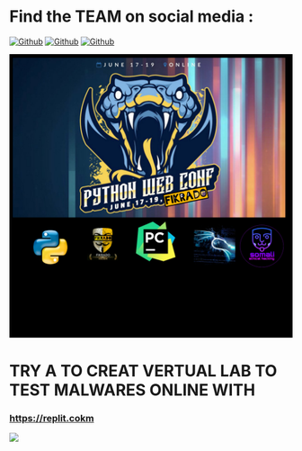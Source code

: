 <h1> Find the TEAM on social media : </h1>

[![Github](https://img.shields.io/badge/Github-fikrado-yellow?style=for-the-badge&logo=github)](https://github.com/fikrado)
[![Github](https://img.shields.io/badge/Facebook-fikrado-blue?style=for-the-badge&logo=facebook)](https://facebook.com/fikrado4048063)
[![Github](https://img.shields.io/badge/twitter-fikrado-aqua?style=for-the-badge&logo=twitter)](https://twitter.com/mr__yahye)

<img src="/Fikrado.jpg">

# TRY A TO CREAT VERTUAL LAB TO TEST MALWARES ONLINE WITH 
### https://replit.cokm
<img src="https://repl.it/public/images/dotcom_1.png">
